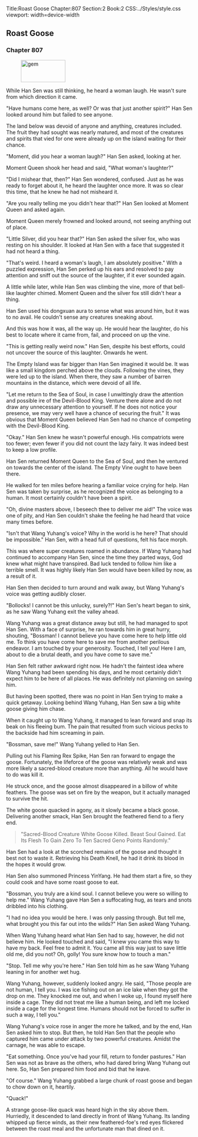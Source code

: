 Title:Roast Goose 
Chapter:807 
Section:2 
Book:2 
CSS:../Styles/style.css 
viewport: width=device-width
  
## Roast Goose
### Chapter 807
  
<figure>
	<img src="../Images/gem.gif" alt="gem" id="gem" width="120" height="60" />
</figure>
  

  
While Han Sen was still thinking, he heard a woman laugh. He wasn't sure from which direction it came.

"Have humans come here, as well? Or was that just another spirit?" Han Sen looked around him but failed to see anyone.

The land below was devoid of anyone and anything, creatures included. The fruit they had sought was nearly matured, and most of the creatures and spirits that vied for one were already up on the island waiting for their chance.

"Moment, did you hear a woman laugh?" Han Sen asked, looking at her.

Moment Queen shook her head and said, "What woman's laughter?"

"Did I mishear that, then?" Han Sen wondered, confused. Just as he was ready to forget about it, he heard the laughter once more. It was so clear this time, that he knew he had not misheard it.

"Are you really telling me you didn't hear that?" Han Sen looked at Moment Queen and asked again.

Moment Queen merely frowned and looked around, not seeing anything out of place.

"Little Silver, did you hear that?" Han Sen asked the silver fox, who was resting on his shoulder. It looked at Han Sen with a face that suggested it had not heard a thing.

"That's weird. I heard a woman's laugh, I am absolutely positive." With a puzzled expression, Han Sen perked up his ears and resolved to pay attention and sniff out the source of the laughter, if it ever sounded again.

A little while later, while Han Sen was climbing the vine, more of that bell-like laughter chimed. Moment Queen and the silver fox still didn't hear a thing.

Han Sen used his dongxuan aura to sense what was around him, but it was to no avail. He couldn't sense any creatures sneaking about.

And this was how it was, all the way up. He would hear the laughter, do his best to locate where it came from, fail, and proceed on up the vine.

"This is getting really weird now." Han Sen, despite his best efforts, could not uncover the source of this laughter. Onwards he went.

The Empty Island was far bigger than Han Sen imagined it would be. It was like a small kingdom perched above the clouds. Following the vines, they were led up to the island. When there, they saw a number of barren mountains in the distance, which were devoid of all life.

"Let me return to the Sea of Soul, in case I unwittingly draw the attention and possible ire of the Devil-Blood King. Venture there alone and do not draw any unnecessary attention to yourself. If he does not notice your presence, we may very well have a chance of securing the fruit." It was obvious that Moment Queen believed Han Sen had no chance of competing with the Devil-Blood King.

"Okay." Han Sen knew he wasn't powerful enough. His compatriots were too fewer; even fewer if you did not count the lazy fairy. It was indeed best to keep a low profile.

Han Sen returned Moment Queen to the Sea of Soul, and then he ventured on towards the center of the island. The Empty Vine ought to have been there.

He walked for ten miles before hearing a familiar voice crying for help. Han Sen was taken by surprise, as he recognized the voice as belonging to a human. It most certainly couldn't have been a spirit.

"Oh, divine masters above, I beseech thee to deliver me aid!" The voice was one of pity, and Han Sen couldn't shake the feeling he had heard that voice many times before.

"Isn't that Wang Yuhang's voice? Why in the world is he here? That should be impossible." Han Sen, with a head full of questions, felt his face morph.

This was where super creatures roamed in abundance. If Wang Yuhang had continued to accompany Han Sen, since the time they parted ways, God knew what might have transpired. Bad luck tended to follow him like a terrible smell. It was highly likely Han Sen would have been killed by now, as a result of it.

Han Sen then decided to turn around and walk away, but Wang Yuhang's voice was getting audibly closer.

"Bollocks! I cannot be this unlucky, surely?!" Han Sen's heart began to sink, as he saw Wang Yuhang exit the valley ahead.

Wang Yuhang was a great distance away but still, he had managed to spot Han Sen. With a face of surprise, he ran towards him in great hurry, shouting, "Bossman! I cannot believe you have come here to help little old me. To think you have come here to save me from another perilous endeavor. I am touched by your generosity. Touched, I tell you! Here I am, about to die a brutal death, and you have come to save me."

Han Sen felt rather awkward right now. He hadn't the faintest idea where Wang Yuhang had been spending his days, and he most certainly didn't expect him to be here of all places. He was definitely not planning on saving him.

But having been spotted, there was no point in Han Sen trying to make a quick getaway. Looking behind Wang Yuhang, Han Sen saw a big white goose giving him chase.

When it caught up to Wang Yuhang, it managed to lean forward and snap its beak on his fleeing bum. The pain that resulted from such vicious pecks to the backside had him screaming in pain.

"Bossman, save me!" Wang Yuhang yelled to Han Sen.

Pulling out his Flaming Rex Spike, Han Sen ran forward to engage the goose. Fortunately, the lifeforce of the goose was relatively weak and was more likely a sacred-blood creature more than anything. All he would have to do was kill it.

He struck once, and the goose almost disappeared in a billow of white feathers. The goose was set on fire by the weapon, but it actually managed to survive the hit.

The white goose quacked in agony, as it slowly became a black goose. Delivering another smack, Han Sen brought the feathered fiend to a fiery end.

> "Sacred-Blood Creature White Goose Killed. Beast Soul Gained. Eat Its Flesh To Gain Zero To Ten Sacred Geno Points Randomly."

Han Sen had a look at the scorched remains of the goose and thought it best not to waste it. Retrieving his Death Knell, he had it drink its blood in the hopes it would grow.

Han Sen also summoned Princess YinYang. He had them start a fire, so they could cook and have some roast goose to eat.

"Bossman, you truly are a kind soul. I cannot believe you were so willing to help me." Wang Yuhang gave Han Sen a suffocating hug, as tears and snots dribbled into his clothing.

"I had no idea you would be here. I was only passing through. But tell me, what brought you this far out into the wilds?" Han Sen asked Wang Yuhang.

When Wang Yuhang heard what Han Sen had to say, however, he did not believe him. He looked touched and said, "I knew you came this way to have my back. Feel free to admit it. You came all this way just to save little old me, did you not? Oh, golly! You sure know how to touch a man."

"Stop. Tell me why you're here." Han Sen told him as he saw Wang Yuhang leaning in for another wet hug.

Wang Yuhang, however, suddenly looked angry. He said, "Those people are not human, I tell you. I was ice fishing out on an ice lake when they got the drop on me. They knocked me out, and when I woke up, I found myself here inside a cage. They did not treat me like a human being, and left me locked inside a cage for the longest time. Humans should not be forced to suffer in such a way, I tell you."

Wang Yuhang's voice rose in anger the more he talked, and by the end, Han Sen asked him to stop. But then, he told Han Sen that the people who captured him came under attack by two powerful creatures. Amidst the carnage, he was able to escape.

"Eat something. Once you've had your fill, return to fonder pastures." Han Sen was not as brave as the others, who had dared bring Wang Yuhang out here. So, Han Sen prepared him food and bid that he leave.

"Of course." Wang Yuhang grabbed a large chunk of roast goose and began to chow down on it, heartily.

"Quack!"

A strange goose-like quack was heard high in the sky above them. Hurriedly, it descended to land directly in front of Wang Yuhang. Its landing whipped up fierce winds, as their new feathered-foe's red eyes flickered between the roast meal and the unfortunate man that dined on it.